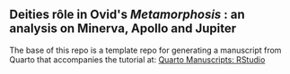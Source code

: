## Deities rôle in Ovid's *Metamorphosis* : an analysis on Minerva, Apollo and Jupiter

The base of this repo is a template repo for generating a manuscript from Quarto that accompanies the tutorial at: [Quarto Manuscripts: RStudio](https://quarto.org/docs/manuscripts/authoring/rstudio.html)

